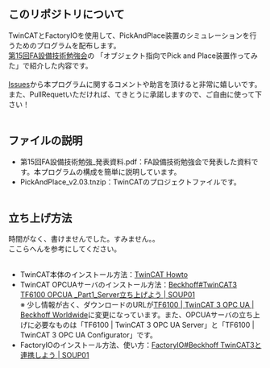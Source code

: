 ## このリポジトリについて
TwinCATとFactoryIOを使用して、PickAndPlace装置のシミュレーションを行うためのプログラムを配布します。<br>
[第15回FA設備技術勉強会](https://fa-study.connpass.com/event/284652/)の	「オブジェクト指向でPick and Place装置作ってみた」で紹介した内容です。<br><br>
[Issues](https://github.com/yuyuTds/PickAndPlaceSim/issues)から本プログラムに関するコメントや助言を頂けると非常に嬉しいです。<br>
また、PullRequetいただければ、てきとうに承諾しますので、ご自由に使って下さい！<br><br>

## ファイルの説明
- 第15回FA設備技術勉強_発表資料.pdf：FA設備技術勉強会で発表した資料です。本プログラムの構成を簡単に説明しています。
- PickAndPlace_v2.03.tnzip：TwinCATのプロジェクトファイルです。<br><br>

## 立ち上げ方法
時間がなく、書けませんでした。すみません。。<br>
ここらへんを参考にしてください。<br><br>

- TwinCAT本体のインストール方法：[TwinCAT Howto](https://sites.google.com/site/twincathowto/insutoruto-ji-ben-she-ding/tc3-install)
- TwinCAT OPCUAサーバのインストール方法：[Beckhoff#TwinCAT3 TF6100 OPCUA _Part1_Server立ち上げよう | SOUP01](http://soup01.com/ja/2021/08/14/beckhofftwincat3-tf6100-opcua_part1/)<br>
  ※ 少し情報が古く、ダウンロードのURLが[TF6100 | TwinCAT 3 OPC UA | Beckhoff Worldwide](https://www.beckhoff.com/en-en/products/automation/twincat/tfxxxx-twincat-3-functions/tf6xxx-connectivity/tf6100.html?)に変更になっています。また、OPCUAサーバの立ち上げに必要なものは「TF6100 | TwinCAT 3 OPC UA Server」と「TF6100 | TwinCAT 3 OPC UA Configurator」です。
- FactoryIOのインストール方法、使い方：[FactoryIO#Beckhoff TwinCAT3と連携しよう | SOUP01](http://soup01.com/ja/2021/11/05/post-3328/)
